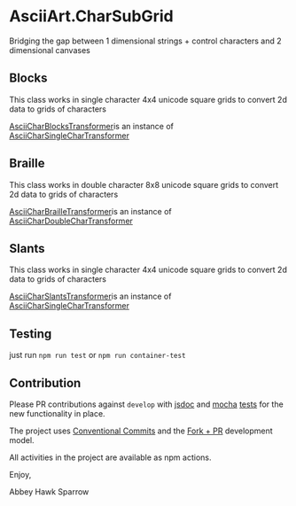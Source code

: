 AsciiArt.CharSubGrid
====================
Bridging the gap between 1 dimensional strings + control characters and 2 dimensional canvases

Blocks
------
This class works in single character 4x4 unicode square grids to convert 2d data to grids of characters

[AsciiCharBlocksTransformer](docs/blocks.md)is an instance of [AsciiCharSingleCharTransformer](docs/single-char.md)

Braille
-------
This class works in double character 8x8 unicode square grids to convert 2d data to grids of characters

[AsciiCharBrailleTransformer](docs/braille.md)is an instance of [AsciiCharDoubleCharTransformer](docs/double-char.md)

Slants
------
This class works in single character 4x4 unicode square grids to convert 2d data to grids of characters
    
[AsciiCharSlantsTransformer](docs/slants.md)is an instance of [AsciiCharSingleCharTransformer](docs/single-char.md)

Testing
-------

just run `npm run test` or `npm run container-test`

Contribution
------------

Please PR contributions against `develop` with [jsdoc](https://jsdoc.app/) and [mocha](https://mochajs.org/) [tests](https://github.com/ansi-art/char-subgrid/blob/master/test/test.js) for the new functionality in place.

The project uses [Conventional Commits](https://www.conventionalcommits.org/en/v1.0.0/) and the [Fork + PR](https://gist.github.com/Chaser324/ce0505fbed06b947d962) development model.

All activities in the project are available as npm actions.


Enjoy,

Abbey Hawk Sparrow

